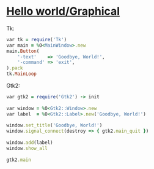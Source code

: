 [1]: https://rosettacode.org/wiki/Hello_world/Graphical

# [Hello world/Graphical][1]

Tk:

```ruby
var tk = require('Tk')
var main = %O<MainWindow>.new
main.Button(
    '-text'    => 'Goodbye, World!',
    '-command' => 'exit',
).pack
tk.MainLoop
```

Gtk2:

```ruby
var gtk2 = require('Gtk2') -> init
 
var window = %O<Gtk2::Window>.new
var label  = %O<Gtk2::Label>.new('Goodbye, World!')
 
window.set_title('Goodbye, World!')
window.signal_connect(destroy => { gtk2.main_quit })
 
window.add(label)
window.show_all
 
gtk2.main
```
